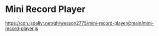 # Mini Record Player

https://cdn.jsdelivr.net/gh/wesson2775/mini-record-player@main/mini-record-player.js
